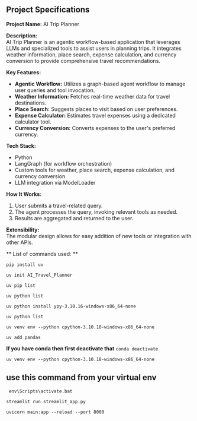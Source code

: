 
## Project Specifications

**Project Name:** AI Trip Planner

**Description:**  
AI Trip Planner is an agentic workflow-based application that leverages LLMs and specialized tools to assist users in planning trips. It integrates weather information, place search, expense calculation, and currency conversion to provide comprehensive travel recommendations.

**Key Features:**
- **Agentic Workflow:** Utilizes a graph-based agent workflow to manage user queries and tool invocation.
- **Weather Information:** Fetches real-time weather data for travel destinations.
- **Place Search:** Suggests places to visit based on user preferences.
- **Expense Calculator:** Estimates travel expenses using a dedicated calculator tool.
- **Currency Conversion:** Converts expenses to the user's preferred currency.

**Tech Stack:**
- Python
- LangGraph (for workflow orchestration)
- Custom tools for weather, place search, expense calculation, and currency conversion
- LLM integration via ModelLoader

**How It Works:**
1. User submits a travel-related query.
2. The agent processes the query, invoking relevant tools as needed.
3. Results are aggregated and returned to the user.

**Extensibility:**  
The modular design allows for easy addition of new tools or integration with other APIs.

** List of commands used: **

```pip install uv```

```uv init AI_Travel_Planner```

```uv pip list```

```uv python list```

```uv python install ypy-3.10.16-windows-x86_64-none```

```uv python list```

```uv venv env --python cpython-3.10.18-windows-x86_64-none```

```uv add pandas```

**If you have conda then first deactivate that**
```conda deactivate```

```uv venv env --python cpython-3.10.18-windows-x86_64-none```

## use this command from your virtual env
``` env\Scripts\activate.bat```


```
streamlit run streamlit_app.py
```

```
uvicorn main:app --reload --port 8000
```